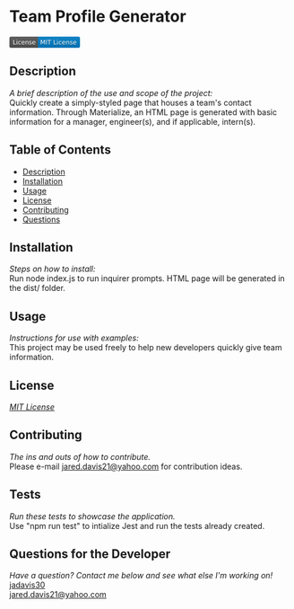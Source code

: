 # Team Profile Generator  
   <svg xmlns="http://www.w3.org/2000/svg" xmlns:xlink="http://www.w3.org/1999/xlink" width="126" height="20" role="img" aria-label="License: MIT License"><title>License: MIT License</title><linearGradient id="s" x2="0" y2="100%"><stop offset="0" stop-color="#bbb" stop-opacity=".1"/><stop offset="1" stop-opacity=".1"/></linearGradient><clipPath id="r"><rect width="126" height="20" rx="3" fill="#fff"/></clipPath><g clip-path="url(#r)"><rect width="51" height="20" fill="#555"/><rect x="51" width="75" height="20" fill="#007ec6"/><rect width="126" height="20" fill="url(#s)"/></g><g fill="#fff" text-anchor="middle" font-family="Verdana,Geneva,DejaVu Sans,sans-serif" text-rendering="geometricPrecision" font-size="110"><text aria-hidden="true" x="265" y="150" fill="#010101" fill-opacity=".3" transform="scale(.1)" textLength="410">License</text><text x="265" y="140" transform="scale(.1)" fill="#fff" textLength="410">License</text><text aria-hidden="true" x="875" y="150" fill="#010101" fill-opacity=".3" transform="scale(.1)" textLength="650">MIT License</text><text x="875" y="140" transform="scale(.1)" fill="#fff" textLength="650">MIT License</text></g></svg>

   ## Description
   *A brief description of the use and scope of the project:*    
   Quickly create a simply-styled page that houses a team's contact information. Through Materialize, an HTML page is generated with basic information for a manager, engineer(s), and if applicable, intern(s).

   ## Table of Contents
   - [Description](#description)
   - [Installation](#installation)
   - [Usage](#usage)
   - [License](#license)
   - [Contributing](#contributing)
   - [Questions](#questions-for-the-developer)

   ## Installation
   *Steps on how to install:*  
   Run node index.js to run inquirer prompts. HTML page will be generated in the dist/ folder.

   ## Usage
   *Instructions for use with examples:*  
   This project may be used freely to help new developers quickly give team information.

   ## License
   *[MIT License](https://www.mit.edu/~amini/LICENSE.md)*

   ## Contributing
   *The ins and outs of how to contribute.*  
   Please e-mail jared.davis21@yahoo.com for contribution ideas.

   ## Tests
   *Run these tests to showcase the application.*  
   Use "npm run test" to intialize Jest and run the tests already created.

   ## Questions for the Developer
   *Have a question? Contact me below and see what else I'm working on!*  
   [jadavis30](https://www.github.com/jadavis30)  
   jared.davis21@yahoo.com